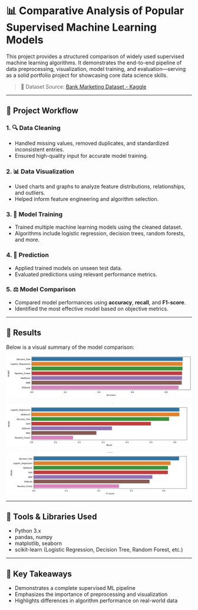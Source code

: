 # 📊 Comparative Analysis of Popular Supervised Machine Learning Models

This project provides a structured comparison of widely used supervised machine learning algorithms. It demonstrates the end-to-end pipeline of data preprocessing, visualization, model training, and evaluation—serving as a solid portfolio project for showcasing core data science skills.

> 📂 Dataset Source: [Bank Marketing Dataset - Kaggle](https://www.kaggle.com/datasets/sahistapatel96/bankadditionalfullcsv)

---

## 🧭 Project Workflow

### 1. 🔍 Data Cleaning  
- Handled missing values, removed duplicates, and standardized inconsistent entries.  
- Ensured high-quality input for accurate model training.

### 2. 📊 Data Visualization  
- Used charts and graphs to analyze feature distributions, relationships, and outliers.  
- Helped inform feature engineering and algorithm selection.

### 3. 🧠 Model Training  
- Trained multiple machine learning models using the cleaned dataset.  
- Algorithms include logistic regression, decision trees, random forests, and more.

### 4. 🔮 Prediction  
- Applied trained models on unseen test data.  
- Evaluated predictions using relevant performance metrics.

### 5. ⚖️ Model Comparison  
- Compared model performances using **accuracy**, **recall**, and **F1-score**.  
- Identified the most effective model based on objective metrics.

---

## 🏁 Results

Below is a visual summary of the model comparison:

![Accuracy](result1.png)

![Recall](result2.png)

![F1_score](result3.png)

---

## 🧰 Tools & Libraries Used

- Python 3.x
- pandas, numpy
- matplotlib, seaborn
- scikit-learn (Logistic Regression, Decision Tree, Random Forest, etc.)

---

## 📌 Key Takeaways

- Demonstrates a complete supervised ML pipeline
- Emphasizes the importance of preprocessing and visualization
- Highlights differences in algorithm performance on real-world data



   
    
